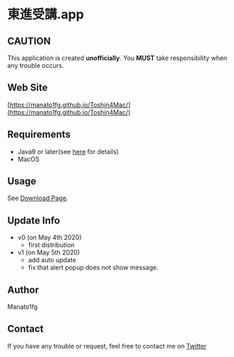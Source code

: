 # 東進受講.app

## CAUTION
This application is created <b>unofficially</b>. You <b>MUST</b> take responsibility when any trouble occurs.
## Web Site
[https://manato1fg.github.io/Toshin4Mac/](https://manato1fg.github.io/Toshin4Mac/)

## Requirements
+ Java9 or later(see [here](https://www.java.com/en/download/help/mac_java_update.xml) for details)
+ MacOS

## Usage
See [Download Page](https://toshin4mac.netlify.app/install/index.html).

## Update Info
+ v0 (on May 4th 2020)
  - first distribution
+ v1 (on May 5th 2020)
  - add auto update
  - fix that alert popup does not show message.

## Author
Manato1fg

## Contact
If you have any trouble or request, feel free to contact me on [Twitter](https://twitter.com/manatoy_jpn) 
